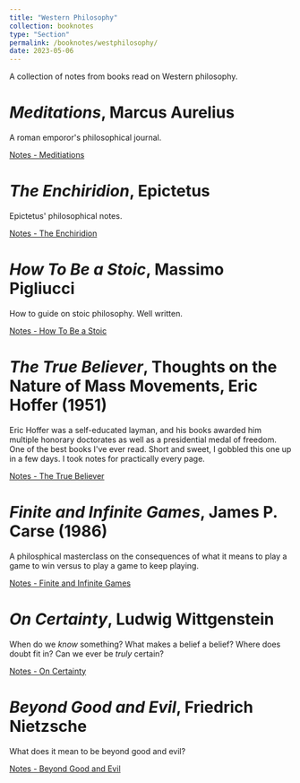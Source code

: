 ```yaml
---
title: "Western Philosophy"
collection: booknotes
type: "Section"
permalink: /booknotes/westphilosophy/
date: 2023-05-06
---
```


A collection of notes from books read on Western philosophy.

# *Meditations*, Marcus Aurelius 
A roman emporor's philosophical journal.

[Notes - Meditiations](https://john-lyne.github.io/booknotes/westphilosophy/meditations)

# *The Enchiridion*, Epictetus
Epictetus' philosophical notes.

[Notes - The Enchiridion](https://john-lyne.github.io/booknotes/westphilosophy/enchiridion)

# *How To Be a Stoic*, Massimo Pigliucci
How to guide on stoic philosophy. Well written.

[Notes - How To Be a Stoic](https://john-lyne.github.io/booknotes/westphilosophy/how2stoic)

# *The True Believer*, Thoughts on the Nature of Mass Movements, Eric Hoffer (1951)
Eric Hoffer was a self-educated layman, and his books awarded him multiple honorary doctorates as well as a presidential medal of freedom.
One of the best books I've ever read. Short and sweet, I gobbled this one up in a few days. I took notes for practically every page. 

[Notes - The True Believer](https://john-lyne.github.io/booknotes/westphilosophy/true_believer)

# *Finite and Infinite Games*, James P. Carse (1986)
A philosphical masterclass on the consequences of what it means to play a game to win versus to play a game to keep playing.

[Notes - Finite and Infinite Games](https://john-lyne.github.io/booknotes/westphilosophy/finiteinfinite)

# *On Certainty*, Ludwig Wittgenstein
When do we *know* something? What makes a belief a belief? Where does doubt fit in? Can we ever be *truly* certain?

[Notes - On Certainty](https://john-lyne.github.io/booknotes/westphilosophy/on_certainty)

# *Beyond Good and Evil*, Friedrich Nietzsche
What does it mean to be beyond good and evil?

[Notes - Beyond Good and Evil](https://john-lyne.github.io/booknotes/westphilosophy/beyond_g_and_e)
